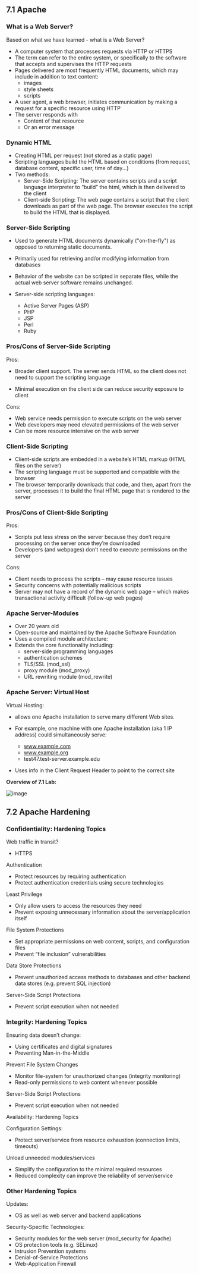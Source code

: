 ## 7.1 Apache

### What is a Web Server?
Based on what we have learned - what is a Web Server?
* A computer system that processes requests via HTTP or HTTPS
* The term can refer to the entire system, or specifically to the software that accepts and supervises the HTTP requests
* Pages delivered are most frequently HTML documents, which may include in addition to text content:
   * images
   * style sheets
   * scripts
* A user agent, a web browser, initiates communication by making a request for a specific resource using HTTP
* The server responds with
   * Content of that resource
   * Or an error message

### Dynamic HTML

* Creating HTML per request (not stored as a static page)
* Scripting languages build the HTML based on conditions (from request, database content, specific user, time of day...)
* Two methods:
   * Server-Side Scripting: The server contains scripts and a script language interpreter to “build” the html, which is then delivered to the client
   * Client-side Scripting: The web page contains a script that the client downloads as part of the web page. The browser executes the script to build the HTML that is displayed.

### Server-Side Scripting

* Used to generate HTML documents dynamically ("on-the-fly") as opposed to returning static documents.
* Primarily used for retrieving and/or modifying information from databases
* Behavior of the website can be scripted in separate files, while the actual web server software remains unchanged.

* Server-side scripting languages:
   * Active Server Pages (ASP)
   * PHP
   * JSP
   * Perl
   * Ruby

### Pros/Cons of Server-Side Scripting

Pros:
* Broader client support. The server sends HTML so the client does not need to support the scripting language

* Minimal execution on the client side can reduce security exposure to client

Cons:
* Web service needs permission to execute scripts on the web server
* Web developers may need elevated permissions of the web server
* Can be more resource intensive on the web server

### Client-Side Scripting

* Client-side scripts are embedded in a website’s HTML markup (HTML files on the server)
* The scripting language must be supported and compatible with the browser
* The browser temporarily downloads that code, and then, apart from the server, processes it to build the final HTML page that is rendered to the server

### Pros/Cons of Client-Side Scripting

Pros:
* Scripts put less stress on the server because they don’t require processing on the server once they’re downloaded
* Developers (and webpages) don’t need to execute permissions on the server

Cons:
* Client needs to process the scripts – may cause resource issues
* Security concerns with potentially malicious scripts
* Server may not have a record of the dynamic web page – which makes transactional activity difficult (follow-up web pages)

### Apache Server-Modules

* Over 20 years old
* Open-source and maintained by the Apache Software Foundation
* Uses a compiled module architecture:
* Extends the core functionality including:
   * server-side programming languages
   * authentication schemes
   * TLS/SSL (mod_ssl)
   * proxy module (mod_proxy)
   * URL rewriting module (mod_rewrite)

### Apache Server: Virtual Host

Virtual Hosting:
* allows one Apache installation to serve many different Web sites.

* For example, one machine with one Apache installation (aka 1 IP address) could simultaneously serve:
   * www.example.com
   * www.example.org
   * test47.test-server.example.edu

* Uses info in the Client Request Header to point to the correct site

**Overview of 7.1 Lab:**

![image](https://user-images.githubusercontent.com/114191684/234931877-c98d4078-ebed-4dde-99c4-b31e61708818.png)

## 7.2 Apache Hardening

### Confidentiality: Hardening Topics

Web traffic in transit?
* HTTPS

Authentication
* Protect resources by requiring authentication
* Protect authentication credentials using secure technologies

Least Privilege
* Only allow users to access the resources they need
* Prevent exposing unnecessary information about the server/application itself

File System Protections
* Set appropriate permissions on web content, scripts, and configuration files
* Prevent “file inclusion” vulnerabilities

Data Store Protections
* Prevent unauthorized access methods to databases and other backend data stores (e.g. prevent SQL injection)

Server-Side Script Protections
* Prevent script execution when not needed

### Integrity: Hardening Topics

Ensuring data doesn’t change:
* Using certificates and digital signatures
* Preventing Man-in-the-Middle

Prevent File System Changes
* Monitor file-system for unauthorized changes (integrity monitoring)
* Read-only permissions to web content whenever possible

Server-Side Script Protections
* Prevent script execution when not needed

Availability: Hardening Topics

Configuration Settings:
* Protect server/service from resource exhaustion (connection limits, timeouts)

Unload unneeded modules/services
* Simplify the configuration to the minimal required resources
* Reduced complexity can improve the reliability of server/service

### Other Hardening Topics

Updates:
* OS as well as web server and backend applications

Security-Specific Technologies:
* Security modules for the web server (mod_security for Apache)
* OS protection tools (e.g. SELinux)
* Intrusion Prevention systems
* Denial-of-Service Protections
* Web-Application Firewall


